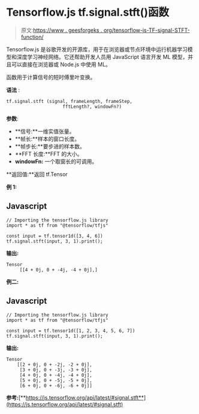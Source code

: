# Tensorflow.js tf.signal.stft()函数

> 原文:[https://www . geesforgeks . org/tensorflow-js-TF-signal-STFT-function/](https://www.geeksforgeeks.org/tensorflow-js-tf-signal-stft-function/)

Tensorflow.js 是谷歌开发的开源库，用于在浏览器或节点环境中运行机器学习模型和深度学习神经网络。它还帮助开发人员用 JavaScript 语言开发 ML 模型，并且可以直接在浏览器或 Node.js 中使用 ML。

函数用于计算信号的短时傅里叶变换。

**语法** :

```
tf.signal.stft (signal, frameLength, frameStep, 
                     fftLength?, windowFn?) 
```

**参数**:

*   **信号:**一维实值张量。
*   **帧长:**样本的窗口长度。
*   **帧步长:**要步进的样本数。
*   **FFT 长度:**FFT 的大小。
*   **windowFn:** 一个取窗长的可调用。

**返回值:**返回 tf.Tensor

**例 1:**

## Javascript

```
// Importing the tensorflow.js library
import * as tf from "@tensorflow/tfjs"

const input = tf.tensor1d([3, 4, 6])
tf.signal.stft(input, 3, 1).print();
```

**输出:**

```
Tensor
     [[4 + 0j, 0 + -4j, -4 + 0j],]

```

**例二:**

## Javascript

```
// Importing the tensorflow.js library
import * as tf from "@tensorflow/tfjs"

const input = tf.tensor1d([1, 2, 3, 4, 5, 6, 7])
tf.signal.stft(input, 3, 1).print();
```

**输出:**

```
Tensor
    [[2 + 0j, 0 + -2j, -2 + 0j],
     [3 + 0j, 0 + -3j, -3 + 0j],
     [4 + 0j, 0 + -4j, -4 + 0j],
     [5 + 0j, 0 + -5j, -5 + 0j],
     [6 + 0j, 0 + -6j, -6 + 0j]]
```

**参考:**[**https://js.tensorflow.org/api/latest/#signal.stft**](https://js.tensorflow.org/api/latest/#signal.stft)
